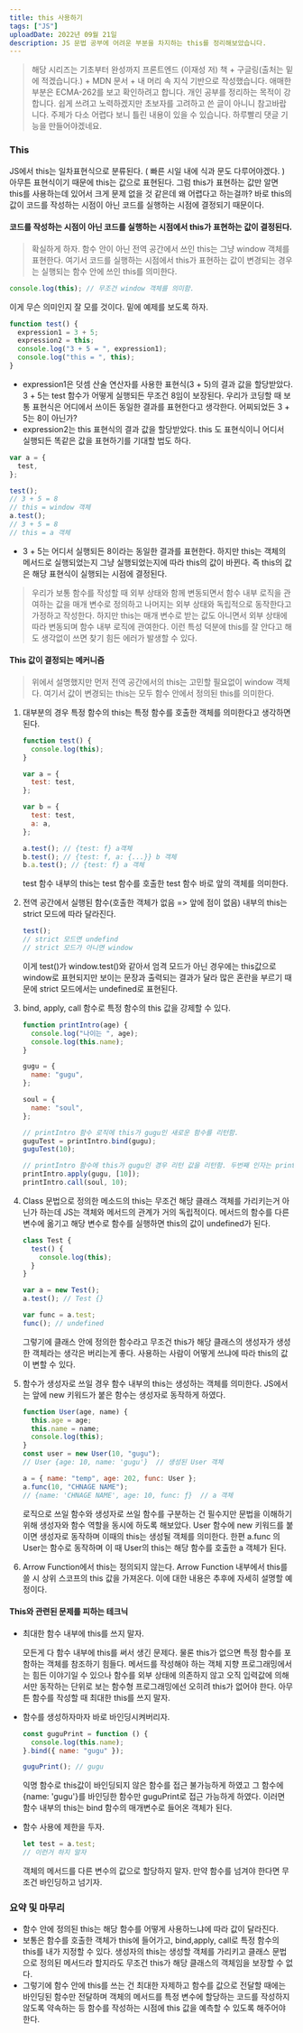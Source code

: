 ```yaml
---
title: this 사용하기
tags: ["JS"]
uploadDate: 2022년 09월 21일
description: JS 문법 공부에 어려운 부분을 차지하는 this를 정리해보았습니다.
---
```


> 해당 시리즈는 기초부터 완성까지 프론트엔드 (이재성 저) 책 + 구글링(출처는 밑에 적겠습니다.) + MDN 문서 + 내 머리 속 지식 기반으로 작성했습니다. 애매한 부분은 ECMA-262를 보고 확인하려고 합니다. 개인 공부를 정리하는 목적이 강합니다. 쉽게 쓰려고 노력하겠지만 초보자를 고려하고 쓴 글이 아니니 참고바랍니다. 주제가 다소 어렵다 보니 틀린 내용이 있을 수 있습니다. 하루빨리 댓글 기능을 만들어야겠네요.

### This

JS에서 this는 일차표현식으로 분류된다. ( 빠른 시일 내에 식과 문도 다루어야겠다. ) 아무튼 표현식이기 때문에 this는 값으로 표현된다. 그럼 this가 표현하는 값만 알면 this를 사용하는데 있어서 크게 문제 없을 것 같은데 왜 어렵다고 하는걸까? 바로 this의 값이 코드를 작성하는 시점이 아닌 코드를 실행하는 시점에 결정되기 때문이다.

#### 코드를 작성하는 시점이 아닌 코드를 실행하는 시점에서 this가 표현하는 값이 결정된다.

> 확실하게 하자. 함수 안이 아닌 전역 공간에서 쓰인 this는 그냥 window 객체를 표현한다. 여기서 코드를 실행하는 시점에서 this가 표현하는 값이 변경되는 경우는 실행되는 함수 안에 쓰인 this를 의미한다.

```js
console.log(this); // 무조건 window 객체를 의미함.
```

이게 무슨 의미인지 잘 모를 것이다. 밑에 예제를 보도록 하자.

```js
function test() {
  expression1 = 3 + 5;
  expression2 = this;
  console.log("3 + 5 = ", expression1);
  console.log("this = ", this);
}
```

- expression1은 덧셈 산술 연산자를 사용한 표현식(3 + 5)의 결과 값을 할당받았다. 3 + 5는 test 함수가 어떻게 실행되든 무조건 8임이 보장된다. 우리가 코딩할 때 보통 표현식은 어디에서 쓰이든 동일한 결과를 표현한다고 생각한다. 어찌되었든 3 + 5는 8이 아닌가?
- expression2는 this 표현식의 결과 값을 할당받았다. this 도 표현식이니 어디서 실행되든 똑같은 값을 표현하기를 기대할 법도 하다.

```js
var a = {
  test,
};

test();
// 3 + 5 = 8
// this = window 객체
a.test();
// 3 + 5 = 8
// this = a 객체
```

- 3 + 5는 어디서 실행되든 8이라는 동일한 결과를 표현한다. 하지만 this는 객체의 메서드로 실행되었는지 그냥 실행되었는지에 따라 this의 값이 바뀐다. 즉 this의 값은 해당 표현식이 실행되는 시점에 결정된다.

> 우리가 보통 함수를 작성할 때 외부 상태와 함께 변동되면서 함수 내부 로직을 관여하는 값을 매개 변수로 정의하고 나머지는 외부 상태와 독립적으로 동작한다고 가정하고 작성한다. 하지만 this는 매개 변수로 받는 값도 아니면서 외부 상태에 따라 변동되며 함수 내부 로직에 관여한다. 이런 특성 덕분에 this를 잘 안다고 해도 생각없이 쓰면 찾기 힘든 에러가 발생할 수 있다.

#### This 값이 결정되는 메커니즘

> 위에서 설명했지만 먼저 전역 공간에서의 this는 고민할 필요없이 window 객체다. 여기서 값이 변경되는 this는 모두 함수 안에서 정의된 this를 의미한다.

1. 대부분의 경우 특정 함수의 this는 특정 함수를 호출한 객체를 의미한다고 생각하면 된다.

   ```js
   function test() {
     console.log(this);
   }

   var a = {
     test: test,
   };

   var b = {
     test: test,
     a: a,
   };

   a.test(); // {test: f} a객체
   b.test(); // {test: f, a: {...}} b 객체
   b.a.test(); // {test: f} a 객체
   ```

   test 함수 내부의 this는 test 함수를 호출한 test 함수 바로 앞의 객체를 의미한다.

2. 전역 공간에서 실행된 함수(호출한 객체가 없음 => 앞에 점이 없음) 내부의 this는 strict 모드에 따라 달라진다.

   ```js
   test();
   // strict 모드면 undefind
   // strict 모드가 아니면 window
   ```

   이게 test()가 window.test()와 같아서 엄격 모드가 아닌 경우에는 this값으로 window로 표현되지만 보이는 문장과 출력되는 결과가 달라 많은 혼란을 부르기 때문에 strict 모드에서는 undefined로 표현된다.

3. bind, apply, call 함수로 특정 함수의 this 값을 강제할 수 있다.

   ```js
   function printIntro(age) {
     console.log("나이는 ", age);
     console.log(this.name);
   }

   gugu = {
     name: "gugu",
   };

   soul = {
     name: "soul",
   };

   // printIntro 함수 로직에 this가 gugu인 새로운 함수를 리턴함.
   guguTest = printIntro.bind(gugu);
   guguTest(10);

   // printIntro 함수에 this가 gugu인 경우 리턴 값을 리턴함. 두번째 인자는 printIntro에 들어갈 매개변수
   printIntro.apply(gugu, [10]);
   printIntro.call(soul, 10);
   ```

4. Class 문법으로 정의한 메소드의 this는 무조건 해당 클래스 객체를 가리키는거 아닌가 하는데 JS는 객체와 메서드의 관계가 거의 독립적이다. 메서드의 함수를 다른 변수에 옮기고 해당 변수로 함수를 실행하면 this의 값이 undefined가 된다.

   ```js
   class Test {
     test() {
       console.log(this);
     }
   }

   var a = new Test();
   a.test(); // Test {}

   var func = a.test;
   func(); // undefined
   ```

   그렇기에 클래스 안에 정의한 함수라고 무조건 this가 해당 클래스의 생성자가 생성한 객체라는 생각은 버리는게 좋다. 사용하는 사람이 어떻게 쓰냐에 따라 this의 값이 변할 수 있다.

5. 함수가 생성자로 쓰일 경우 함수 내부의 this는 생성하는 객체를 의미한다. JS에서는 앞에 new 키워드가 붙은 함수는 생성자로 동작하게 하였다.

   ```js
   function User(age, name) {
     this.age = age;
     this.name = name;
     console.log(this);
   }
   const user = new User(10, "gugu");
   // User {age: 10, name: 'gugu'}  // 생성된 User 객체

   a = { name: "temp", age: 202, func: User };
   a.func(10, "CHNAGE NAME");
   // {name: 'CHNAGE NAME', age: 10, func: ƒ}  // a 객체
   ```

   로직으로 쓰일 함수와 생성자로 쓰일 함수를 구분하는 건 필수지만 문법을 이해하기 위해 생성자와 함수 역할을 동시에 하도록 해보았다. User 함수에 new 키워드를 붙이면 생성자로 동작하며 이때의 this는 생성될 객체를 의미한다. 한편 a.func 의 User는 함수로 동작하며 이 때 User의 this는 해당 함수를 호출한 a 객체가 된다.

6. Arrow Function에서 this는 정의되지 않는다. Arrow Function 내부에서 this를 쓸 시 상위 스코프의 this 값을 가져온다. 이에 대한 내용은 추후에 자세히 설명할 예정이다.

#### This와 관련된 문제를 피하는 테크닉

- 최대한 함수 내부에 this를 쓰지 말자.

  모든게 다 함수 내부에 this를 써서 생긴 문제다. 물론 this가 없으면 특정 함수를 포함하는 객체를 참조하기 힘들다. 메서드를 작성해야 하는 객체 지향 프로그래밍에서는 힘든 이야기일 수 있으나 함수를 외부 상태에 의존하지 않고 오직 입력값에 의해서만 동작하는 단위로 보는 함수형 프로그래밍에선 오히려 this가 없어야 한다. 아무튼 함수를 작성할 때 최대한 this를 쓰지 말자.

- 함수를 생성하자마자 바로 바인딩시켜버리자.

  ```js
  const guguPrint = function () {
    console.log(this.name);
  }.bind({ name: "gugu" });

  guguPrint(); // gugu
  ```

  익명 함수로 this값이 바인딩되지 않은 함수를 접근 불가능하게 하였고 그 함수에 {name: 'gugu'}를 바인딩한 함수만 guguPrint로 접근 가능하게 하였다. 이러면 함수 내부의 this는 bind 함수의 매개변수로 들어온 객체가 된다.

- 함수 사용에 제한을 두자.

  ```js
  let test = a.test;
  // 이런거 하지 말자
  ```

  객체의 메서드를 다른 변수의 값으로 할당하지 말자. 만약 함수를 넘겨야 한다면 무조건 바인딩하고 넘기자.

### 요약 및 마무리

- 함수 안에 정의된 this는 해당 함수를 어떻게 사용하느냐에 따라 값이 달라진다.
- 보통은 함수를 호출한 객체가 this에 들어가고, bind,apply, call로 특정 함수의 this를 내가 지정할 수 있다. 생성자의 this는 생성할 객체를 가리키고 클래스 문법으로 정의된 메서드라 할지라도 무조건 this가 해당 클래스의 객체임을 보장할 수 없다.
- 그렇기에 함수 안에 this를 쓰는 건 최대한 자제하고 함수를 값으로 전달할 때에는 바인딩된 함수만 전달하며 객체의 메서드를 특정 변수에 할당하는 코드를 작성하지 않도록 약속하는 등 함수를 작성하는 시점에 this 값을 예측할 수 있도록 해주어야 한다.

